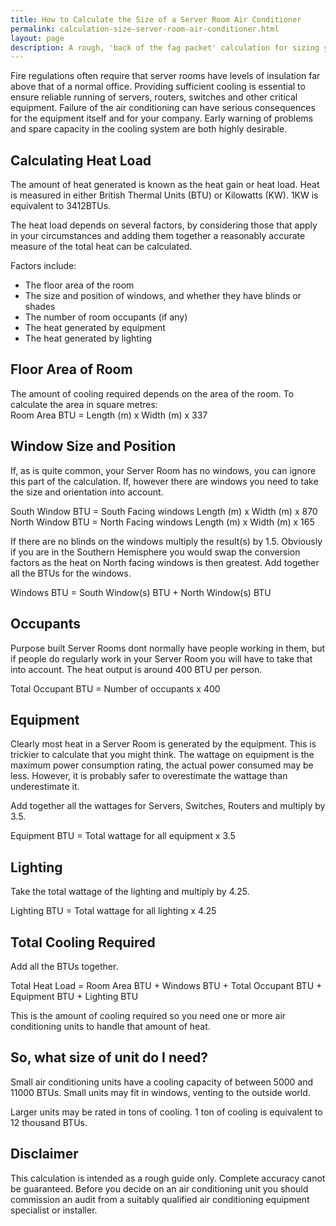 ```yaml
---
title: How to Calculate the Size of a Server Room Air Conditioner
permalink: calculation-size-server-room-air-conditioner.html
layout: page
description: A rough, 'back of the fag packet' calculation for sizing your server room air conditioner.
---
```


Fire regulations often require that server rooms have levels of insulation far above that of a normal office. Providing sufficient cooling is essential to ensure reliable running of servers, routers, switches and other critical equipment. Failure of the air conditioning can have serious consequences for the equipment itself and for your company. Early warning of problems and spare capacity in the cooling system are both highly desirable.

## Calculating Heat Load

The amount of heat generated is known as the heat gain or heat load. Heat is measured in either British Thermal Units (BTU) or Kilowatts (KW). 1KW is equivalent to 3412BTUs.

The heat load depends on several factors, by considering those that apply in your circumstances and adding them together a reasonably accurate measure of the total heat can be calculated.

Factors include:

* The floor area of the room
* The size and position of windows, and whether they have blinds or shades
* The number of room occupants (if any)
* The heat generated by equipment
* The heat generated by lighting

## Floor Area of Room

The amount of cooling required depends on the area of the room. To calculate the area in square metres:  
Room Area BTU = Length (m) x Width (m) x 337

## Window Size and Position

If, as is quite common, your Server Room has no windows, you can ignore this part of the calculation. If, however there are windows you need to take the size and orientation into account.

South Window BTU = South Facing windows Length (m) x Width (m) x 870  
North Window BTU = North Facing windows Length (m) x Width (m) x 165

If there are no blinds on the windows multiply the result(s) by 1.5. Obviously if you are in the Southern Hemisphere you would swap the conversion factors as the heat on North facing windows is then greatest.  Add together all the BTUs for the windows.

Windows BTU = South Window(s) BTU + North Window(s) BTU

## Occupants

Purpose built Server Rooms dont normally have people working in them, but if people do regularly work in your Server Room you will have to take that into account. The heat output is around 400 BTU per person.

Total Occupant BTU = Number of occupants x 400

## Equipment

Clearly most heat in a Server Room is generated by the equipment. This is trickier to calculate that you might think. The wattage on equipment is the maximum power consumption rating, the actual power consumed may be less. However, it is probably safer to overestimate the wattage than underestimate it.

Add together all the wattages for Servers, Switches, Routers and multiply by 3.5.

Equipment BTU = Total wattage for all equipment x 3.5

## Lighting

Take the total wattage of the lighting and multiply by 4.25.

Lighting BTU = Total wattage for all lighting x 4.25

## Total Cooling Required

Add all the BTUs together.

Total Heat Load = Room Area BTU + Windows BTU + Total Occupant BTU + Equipment BTU + Lighting BTU

This is the amount of cooling required so you need one or more air conditioning units to handle that amount of heat.

## So, what size of unit do I need?

Small air conditioning units have a cooling capacity of between 5000 and 11000 BTUs. Small units may fit in windows, venting to the outside world.

Larger units may be rated in tons of cooling. 1 ton of cooling is equivalent to 12 thousand BTUs.

## Disclaimer

This calculation is intended as a rough guide only. Complete accuracy canot be guaranteed. Before you decide on an air conditioning unit you should commission an audit from a suitably qualified air conditioning equipment specialist or installer.

